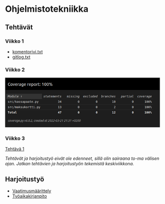 Ohjelmistotekniikka
===
Tehtävät
---
### Viikko 1
* [komentorivi.txt](/laskarit/viikko1/komentorivi.txt)
* [gitlog.txt](/laskarit/viikko1/gitlog.txt)

### Viikko 2
![Coverage screenshot](/laskarit/viikko2/coverage.png)

### Viikko 3 
[Tehtävä 1](https://github.com/kvjanhun/ohte-harjoitustyo-2022/blob/main/laskarit/viikko3/tehtava1.md)

*Tehtävät ja harjoitustyö eivät ole edenneet, sillä olin sairaana to-ma välisen ajan. Jatkan tehtävien ja harjoitustyön tekemistä keskiviikkona.*

Harjoitustyö
---
* [Vaatimusmäärittely](/documentation/specification.md)
* [Työaikakirjanpito](/documentation/tuntikirjanpito.md)
